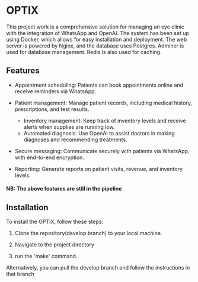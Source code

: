 # OPTIX

This project work is a comprehensive solution for managing an eye clinic with the integration of WhatsApp and OpenAI. The system has been set up using Docker, which allows for easy installation and deployment. The web server is powered by Nginx, and the database uses Postgres. Adminer is used for database management. Redis is also used for caching.

## Features

-   Appointment scheduling: Patients can book appointments online and receive reminders via WhatsApp.

-   Patient management: Manage patient records, including medical history, prescriptions, and test results.
    -   Inventory management: Keep track of inventory levels and receive alerts when supplies are running low.
    -   Automated diagnosis: Use OpenAI to assist doctors in making diagnoses and recommending treatments.
-   Secure messaging: Communicate securely with patients via WhatsApp, with end-to-end encryption.
-   Reporting: Generate reports on patient visits, revenue, and inventory levels.

#### NB: The above features are still in the pipeline

## Installation

To install the OPTIX, follow these steps:

1. Clone the repository(develop branch) to your local machine.

2. Navigate to the project directory

3. run the 'make' command.

Alternatively, you can pull the develop branch and follow the instructions in that branch
